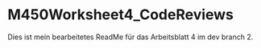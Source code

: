 # M450Worksheet4_CodeReviews
Dies ist mein bearbeitetes ReadMe für das Arbeitsblatt 4 im dev branch 2.
